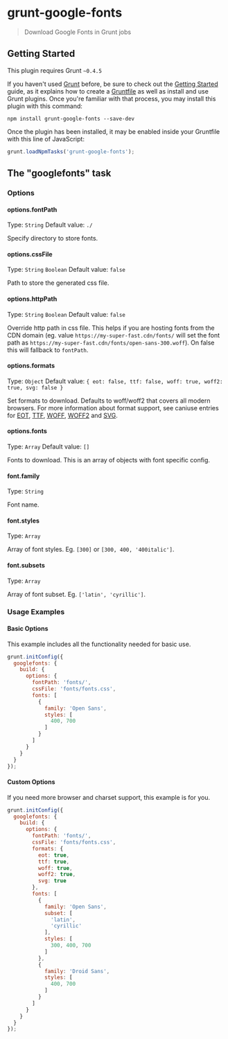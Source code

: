 # grunt-google-fonts

> Download Google Fonts in Grunt jobs

## Getting Started
This plugin requires Grunt `~0.4.5`

If you haven't used [Grunt](http://gruntjs.com/) before, be sure to check out the [Getting Started](http://gruntjs.com/getting-started) guide, as it explains how to create a [Gruntfile](http://gruntjs.com/sample-gruntfile) as well as install and use Grunt plugins. Once you're familiar with that process, you may install this plugin with this command:

```shell
npm install grunt-google-fonts --save-dev
```

Once the plugin has been installed, it may be enabled inside your Gruntfile with this line of JavaScript:

```js
grunt.loadNpmTasks('grunt-google-fonts');
```

## The "googlefonts" task

### Options

#### options.fontPath
Type: `String`
Default value: `./`

Specify directory to store fonts.

#### options.cssFile
Type: `String` `Boolean`
Default value: `false`

Path to store the generated css file.

#### options.httpPath
Type: `String` `Boolean`
Default value: `false`

Override http path in css file. This helps if you are hosting fonts from the CDN domain (eg. value `https://my-super-fast.cdn/fonts/` will set the font path as `https://my-super-fast.cdn/fonts/open-sans-300.woff`). On false this will fallback to `fontPath`.

#### options.formats
Type: `Object`
Default value: `{
  eot: false,
  ttf: false,
  woff: true,
  woff2: true,
  svg: false
}`

Set formats to download. Defaults to woff/woff2 that covers all modern browsers.
For more information about format support, see caniuse entries for [EOT](http://caniuse.com/#feat=eot), [TTF](http://caniuse.com/#feat=ttf), [WOFF](http://caniuse.com/#feat=woff), [WOFF2](http://caniuse.com/#feat=woff2) and [SVG](http://caniuse.com/#feat=svg-fonts).

#### options.fonts
Type: `Array`
Default value: `[]`

Fonts to download. This is an array of objects with font specific config.

#### font.family
Type: `String`

Font name.

#### font.styles
Type: `Array`

Array of font styles. Eg. `[300]` or `[300, 400, '400italic']`.

#### font.subsets
Type: `Array`

Array of font subset. Eg. `['latin', 'cyrillic']`.


### Usage Examples

#### Basic Options
This example includes all the functionality needed for basic use.

```js
grunt.initConfig({
  googlefonts: {
    build: {
      options: {
        fontPath: 'fonts/',
        cssFile: 'fonts/fonts.css',
        fonts: [
          {
            family: 'Open Sans',
            styles: [
              400, 700
            ]
          }
        ]
      }
    }
  }
});
```

#### Custom Options
If you need more browser and charset support, this example is for you.

```js
grunt.initConfig({
  googlefonts: {
    build: {
      options: {
        fontPath: 'fonts/',
        cssFile: 'fonts/fonts.css',
        formats: {
          eot: true,
          ttf: true,
          woff: true,
          woff2: true,
          svg: true
        },
        fonts: [
          {
            family: 'Open Sans',
            subset: [
              'latin',
              'cyrillic'
            ],
            styles: [
              300, 400, 700
            ]
          },
          {
            family: 'Droid Sans',
            styles: [
              400, 700
            ]
          }
        ]
      }
    }
  }
});
```
